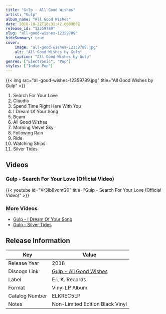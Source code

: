 ```yaml
---
title: "Gulp - All Good Wishes"
artist: "Gulp"
album_name: "All Good Wishes"
date: 2018-10-22T18:31:42.000000Z
release_id: "12359789"
slug: "all-good-wishes-12359789"
hideSummary: true
cover:
    image: "all-good-wishes-12359789.jpg"
    alt: "All Good Wishes by Gulp"
    caption: "All Good Wishes by Gulp"
genres: ["Electronic", "Pop"]
styles: ["Indie Pop"]
---
```


{{< img src="all-good-wishes-12359789.jpg" title="All Good Wishes by Gulp" >}}

<!-- section break -->

1. Search For Your Love
2. Claudia
3. Spend Time Right Here With You
4. I Dream Of Your Song
5. Beam
6. All Good Wishes
7. Morning Velvet Sky
8. Following Rain
9. Ride
10. Watching Ships
11. Silver Tides

<!-- section break -->




## Videos
### Gulp - Search For Your Love (Official Video)
{{< youtube id="Vr3Ib8vomG0" title="Gulp - Search For Your Love (Official Video)" >}}<br>

### More Videos

- [Gulp - I Dream Of Your Song](https://www.youtube.com/watch?v=DpHY-R70mw4)
- [Gulp - Silver Tides](https://www.youtube.com/watch?v=pGny1SQOXeE)


## Release Information
|  Key           | Value                                                |
| ---------------| ---------------------------------------------------- |
| Release Year   | 2018                                   |
| Discogs Link   | [Gulp - All Good Wishes](https://www.discogs.com/release/12359789-Gulp-All-Good-Wishes) |
| Label          | E.L.K. Records |
| Format         | Vinyl LP Album |
| Catalog Number | ELKREC5LP |
| Notes | Non-Limited Edition Black Vinyl |